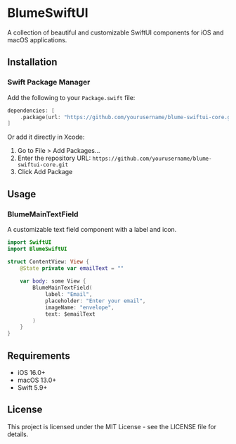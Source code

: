 # BlumeSwiftUI

A collection of beautiful and customizable SwiftUI components for iOS and macOS applications.

## Installation

### Swift Package Manager

Add the following to your `Package.swift` file:

```swift
dependencies: [
    .package(url: "https://github.com/yourusername/blume-swiftui-core.git", from: "1.0.0")
]
```

Or add it directly in Xcode:
1. Go to File > Add Packages...
2. Enter the repository URL: `https://github.com/yourusername/blume-swiftui-core.git`
3. Click Add Package

## Usage

### BlumeMainTextField

A customizable text field component with a label and icon.

```swift
import SwiftUI
import BlumeSwiftUI

struct ContentView: View {
    @State private var emailText = ""
    
    var body: some View {
        BlumeMainTextField(
            label: "Email",
            placeholder: "Enter your email",
            imageName: "envelope",
            text: $emailText
        )
    }
}
```

## Requirements

- iOS 16.0+
- macOS 13.0+
- Swift 5.9+

## License

This project is licensed under the MIT License - see the LICENSE file for details. 